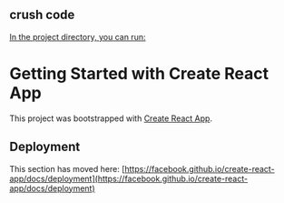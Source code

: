## crush code 

[In the project directory, you can run:](https://github.com/bradtraversy/react-crash-2021)


# Getting Started with Create React App

This project was bootstrapped with [Create React App](https://github.com/facebook/create-react-app).


## Deployment

This section has moved here: [https://facebook.github.io/create-react-app/docs/deployment](https://facebook.github.io/create-react-app/docs/deployment)

